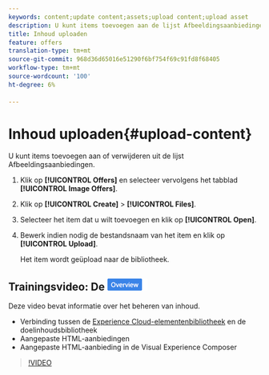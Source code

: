 ```yaml
---
keywords: content;update content;assets;upload content;upload asset
description: U kunt items toevoegen aan de lijst Afbeeldingsaanbiedingen.
title: Inhoud uploaden
feature: offers
translation-type: tm+mt
source-git-commit: 968d36d65016e51290f6bf754f69c91fd8f68405
workflow-type: tm+mt
source-wordcount: '100'
ht-degree: 6%

---
```



# Inhoud uploaden{#upload-content}

U kunt items toevoegen aan of verwijderen uit de lijst Afbeeldingsaanbiedingen.

1. Klik op **[!UICONTROL Offers]** en selecteer vervolgens het tabblad **[!UICONTROL Image Offers]**.
1. Klik op **[!UICONTROL Create]** > **[!UICONTROL Files]**.
1. Selecteer het item dat u wilt toevoegen en klik op **[!UICONTROL Open]**.
1. Bewerk indien nodig de bestandsnaam van het item en klik op **[!UICONTROL Upload]**.

   Het item wordt geüpload naar de bibliotheek.

## Trainingsvideo: De ![overzichtsbadge Inhoudsopslagplaats](/help/assets/overview.png)

Deze video bevat informatie over het beheren van inhoud.

* Verbinding tussen de [Experience Cloud-elementenbibliotheek](https://experienceleague.adobe.com/docs/core-services/interface/assets/creative-cloud.html) en de doelinhoudsbibliotheek
* Aangepaste HTML-aanbiedingen
* Aangepaste HTML-aanbieding in de Visual Experience Composer

>[!VIDEO](https://video.tv.adobe.com/v/17387)